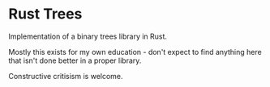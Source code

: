 Rust Trees
==========

Implementation of a binary trees library in Rust.

Mostly this exists for my own education - don't expect to find anything here that isn't done better in a proper library.

Constructive critisism is welcome.
